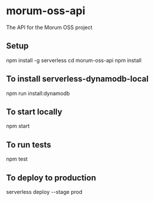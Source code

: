 # morum-oss-api

The API for the Morum OSS project

## Setup

npm install -g serverless
cd morum-oss-api
npm install

## To install serverless-dynamodb-local

npm run install:dynamodb

## To start locally

npm start

## To run tests

npm test

## To deploy to production

serverless deploy --stage prod
